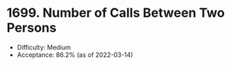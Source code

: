 # 1699. Number of Calls Between Two Persons
- Difficulty: Medium
- Acceptance: 86.2% (as of 2022-03-14)
